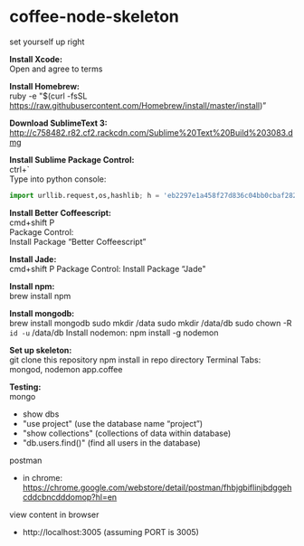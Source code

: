 # coffee-node-skeleton
set yourself up right

<strong>Install Xcode:</strong></br>
Open and agree to terms

<strong>Install Homebrew:</strong></br>
ruby -e "$(curl -fsSL https://raw.githubusercontent.com/Homebrew/install/master/install)”

<strong>Download SublimeText 3:</strong></br>
http://c758482.r82.cf2.rackcdn.com/Sublime%20Text%20Build%203083.dmg

<strong>Install Sublime Package Control:</strong></br>
ctrl+`<br>
Type into python console:<br>
```python
import urllib.request,os,hashlib; h = 'eb2297e1a458f27d836c04bb0cbaf282' + 'd0e7a3098092775ccb37ca9d6b2e4b7d'; pf = 'Package Control.sublime-package'; ipp = sublime.installed_packages_path(); urllib.request.install_opener( urllib.request.build_opener( urllib.request.ProxyHandler()) ); by = urllib.request.urlopen( 'http://packagecontrol.io/' + pf.replace(' ', '%20')).read(); dh = hashlib.sha256(by).hexdigest(); print('Error validating download (got %s instead of %s), please try manual install' % (dh, h)) if dh != h else open(os.path.join( ipp, pf), 'wb' ).write(by)
```

<strong>Install Better Coffeescript:</strong></br>
cmd+shift P<br>
Package Control:<br>
Install Package
“Better Coffeescript”

<strong>Install Jade:</strong></br>
cmd+shift P
Package Control: Install Package
“Jade"

<strong>Install npm:</strong></br>
brew install npm

<strong>Install mongodb:</strong></br>
brew install mongodb
sudo mkdir /data
sudo mkdir /data/db
sudo chown -R `id -u` /data/db
Install nodemon:
npm install -g nodemon

<strong>Set up skeleton:</strong></br>
git clone this repository
npm install in repo directory
Terminal Tabs: mongod, nodemon app.coffee

<strong>Testing:</strong></br>
mongo
- show dbs
- "use project" (use the database name “project”)
- "show collections" (collections of data within database)
- "db.users.find()" (find all users in the database)

postman
- in chrome: https://chrome.google.com/webstore/detail/postman/fhbjgbiflinjbdggehcddcbncdddomop?hl=en

view content in browser
- http://localhost:3005 (assuming PORT is 3005)
